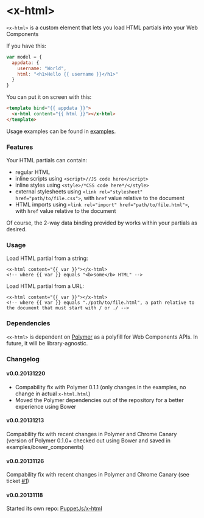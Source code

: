 &lt;x-html&gt;
==============

`<x-html>` is a custom element that lets you load HTML partials into your Web Components

If you have this:

```javascript
var model = {
  appdata: {
    username: "World",
    html: "<h1>Hello {{ username }}</h1>"
  }  
}
```

You can put it on screen with this:

```html
<template bind="{{ appdata }}">
  <x-html content="{{ html }}"></x-html>
</template>
```

Usage examples can be found in [examples](http://puppetjs.github.io/x-html/examples/index.html).

### Features

Your HTML partials can contain:
 - regular HTML
 - inline scripts using `<script>//JS code here</script>`
 - inline styles using `<style>/*CSS code here*/</style>`
 - external stylesheets using `<link rel="stylesheet" href="path/to/file.css">`, with `href` value relative to the document
 - HTML imports using `<link rel="import" href="path/to/file.html">`, with `href` value relative to the document

Of course, the 2-way data binding provided by works within your partials as desired.

### Usage

Load HTML partial from a string:

```
<x-html content="{{ var }}"></x-html>
<!-- where {{ var }} equals "<b>some</b> HTML" -->
```

Load HTML partial from a URL:

```
<x-html content="{{ var }}"></x-html>
<!-- where {{ var }} equals "./path/to/file.html", a path relative to the document that must start with / or ./ -->
```

### Dependencies

`<x-html>` is dependent on [Polymer](http://www.polymer-project.org/) as a polyfill for Web Components APIs. In
future, it will be library-agnostic.

### Changelog

#### v0.0.20131220

- Compability fix with Polymer 0.1.1 (only changes in the examples, no change in actual `x-html.html`)
- Moved the Polymer dependencies out of the repository for a better experience using Bower

#### v0.0.20131213

Compability fix with recent changes in Polymer and Chrome Canary (version of Polymer 0.1.0+ checked out using Bower and saved in examples/bower_components)

#### v0.0.20131126

Compability fix with recent changes in Polymer and Chrome Canary (see ticket [#1](https://github.com/PuppetJs/x-html/issues/1))

#### v0.0.20131118

Started its own repo: [PuppetJs/x-html](https://github.com/PuppetJs/x-html)
